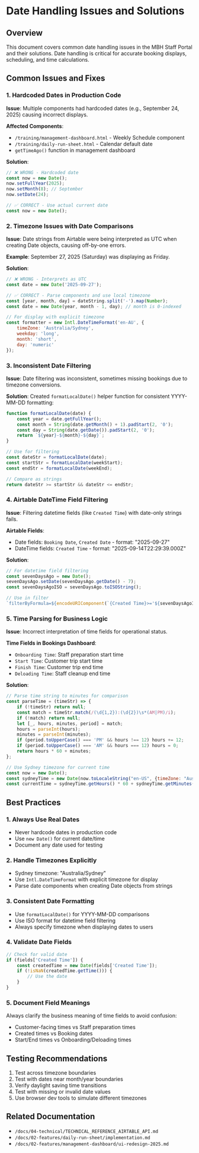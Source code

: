 # Date Handling Issues and Solutions

## Overview
This document covers common date handling issues in the MBH Staff Portal and their solutions. Date handling is critical for accurate booking displays, scheduling, and time calculations.

## Common Issues and Fixes

### 1. Hardcoded Dates in Production Code

**Issue**: Multiple components had hardcoded dates (e.g., September 24, 2025) causing incorrect displays.

**Affected Components**:
- `/training/management-dashboard.html` - Weekly Schedule component
- `/training/daily-run-sheet.html` - Calendar default date
- `getTimeAgo()` function in management dashboard

**Solution**:
```javascript
// ❌ WRONG - Hardcoded date
const now = new Date();
now.setFullYear(2025);
now.setMonth(8); // September
now.setDate(24);

// ✅ CORRECT - Use actual current date
const now = new Date();
```

### 2. Timezone Issues with Date Comparisons

**Issue**: Date strings from Airtable were being interpreted as UTC when creating Date objects, causing off-by-one errors.

**Example**: September 27, 2025 (Saturday) was displaying as Friday.

**Solution**:
```javascript
// ❌ WRONG - Interprets as UTC
const date = new Date('2025-09-27');

// ✅ CORRECT - Parse components and use local timezone
const [year, month, day] = dateString.split('-').map(Number);
const date = new Date(year, month - 1, day); // month is 0-indexed

// For display with explicit timezone
const formatter = new Intl.DateTimeFormat('en-AU', { 
    timeZone: 'Australia/Sydney',
    weekday: 'long',
    month: 'short',
    day: 'numeric'
});
```

### 3. Inconsistent Date Filtering

**Issue**: Date filtering was inconsistent, sometimes missing bookings due to timezone conversions.

**Solution**: Created `formatLocalDate()` helper function for consistent YYYY-MM-DD formatting:
```javascript
function formatLocalDate(date) {
    const year = date.getFullYear();
    const month = String(date.getMonth() + 1).padStart(2, '0');
    const day = String(date.getDate()).padStart(2, '0');
    return `${year}-${month}-${day}`;
}

// Use for filtering
const dateStr = formatLocalDate(date);
const startStr = formatLocalDate(weekStart);
const endStr = formatLocalDate(weekEnd);

// Compare as strings
return dateStr >= startStr && dateStr <= endStr;
```

### 4. Airtable DateTime Field Filtering

**Issue**: Filtering datetime fields (like `Created Time`) with date-only strings fails.

**Airtable Fields**:
- Date fields: `Booking Date`, `Created Date` - format: "2025-09-27"
- DateTime fields: `Created Time` - format: "2025-09-14T22:29:39.000Z"

**Solution**:
```javascript
// For datetime field filtering
const sevenDaysAgo = new Date();
sevenDaysAgo.setDate(sevenDaysAgo.getDate() - 7);
const sevenDaysAgoISO = sevenDaysAgo.toISOString();

// Use in filter
`filterByFormula=${encodeURIComponent(`{Created Time}>='${sevenDaysAgoISO}'`)}`
```

### 5. Time Parsing for Business Logic

**Issue**: Incorrect interpretation of time fields for operational status.

**Time Fields in Bookings Dashboard**:
- `Onboarding Time`: Staff preparation start time
- `Start Time`: Customer trip start time  
- `Finish Time`: Customer trip end time
- `Deloading Time`: Staff cleanup end time

**Solution**:
```javascript
// Parse time string to minutes for comparison
const parseTime = (timeStr) => {
    if (!timeStr) return null;
    const match = timeStr.match(/(\d{1,2}):(\d{2})\s*(AM|PM)/i);
    if (!match) return null;
    let [_, hours, minutes, period] = match;
    hours = parseInt(hours);
    minutes = parseInt(minutes);
    if (period.toUpperCase() === 'PM' && hours !== 12) hours += 12;
    if (period.toUpperCase() === 'AM' && hours === 12) hours = 0;
    return hours * 60 + minutes;
};

// Use Sydney timezone for current time
const now = new Date();
const sydneyTime = new Date(now.toLocaleString("en-US", {timeZone: "Australia/Sydney"}));
const currentTime = sydneyTime.getHours() * 60 + sydneyTime.getMinutes();
```

## Best Practices

### 1. Always Use Real Dates
- Never hardcode dates in production code
- Use `new Date()` for current date/time
- Document any date used for testing

### 2. Handle Timezones Explicitly
- Sydney timezone: "Australia/Sydney" 
- Use `Intl.DateTimeFormat` with explicit timezone for display
- Parse date components when creating Date objects from strings

### 3. Consistent Date Formatting
- Use `formatLocalDate()` for YYYY-MM-DD comparisons
- Use ISO format for datetime field filtering
- Always specify timezone when displaying dates to users

### 4. Validate Date Fields
```javascript
// Check for valid date
if (fields['Created Time']) {
    const createdTime = new Date(fields['Created Time']);
    if (!isNaN(createdTime.getTime())) {
        // Use the date
    }
}
```

### 5. Document Field Meanings
Always clarify the business meaning of time fields to avoid confusion:
- Customer-facing times vs Staff preparation times
- Created times vs Booking dates
- Start/End times vs Onboarding/Deloading times

## Testing Recommendations

1. Test across timezone boundaries
2. Test with dates near month/year boundaries  
3. Verify daylight saving time transitions
4. Test with missing or invalid date values
5. Use browser dev tools to simulate different timezones

## Related Documentation
- `/docs/04-technical/TECHNICAL_REFERENCE_AIRTABLE_API.md`
- `/docs/02-features/daily-run-sheet/implementation.md`
- `/docs/02-features/management-dashboard/ui-redesign-2025.md`
